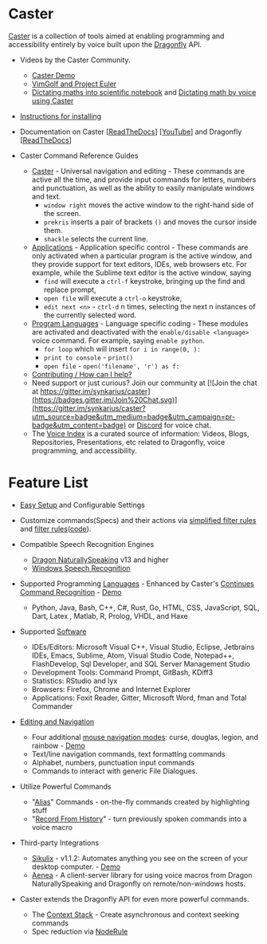 # Caster

[Caster](http://dictation-toolbox.github.io/caster/) is a collection of tools aimed at enabling programming and accessibility entirely by voice built upon the [Dragonfly](https://github.com/dictation-toolbox/dragonfly) API.

- Videos by the Caster Community.
    - [Caster Demo](https://www.youtube.com/watch?v=oIwh3z2jXD4)
    - [VimGolf and Project Euler](https://www.youtube.com/watch?v=T1bKAqDhH_E)
    - [Dictating maths into scientific notebook](https://www.youtube.com/watch?v=oq8EoPu0cGY&t=3s) and [Dictating math by voice using Caster](https://www.youtube.com/watch?v=z-iHvPmjcas)

- [Instructions for installing](Installation.md)
- Documentation on Caster [[ReadTheDocs](http://caster.readthedocs.org/en/latest/)] [[YouTube](https://www.youtube.com/channel/UC2qZzmCj_5ZKkTa3i9X1LCg)] and Dragonfly [[ReadTheDocs](https://dragonfly2.readthedocs.io/en/latest/)] 
- Caster Command Reference Guides 
    - [Caster](CasterQuickReference.pdf) - Universal navigation and editing - These commands are active all the time, and provide input commands for letters, numbers and punctuation, as well as the ability to easily manipulate windows and text. 
        - `window right` moves the active window to the right-hand side of the screen.
        - `prekris` inserts a pair of brackets `()` and moves the cursor inside them.
        - `shackle` selects the current line.
    - [Applications](readthedocs/Application_Commands_Quick_Reference.md) - Application specific control - These commands are only activated when a particular program is the active window, and they provide support for text editors, IDEs, web browsers etc. For example, while the Sublime text editor is the active window, saying
        - `find` will execute a `ctrl-f` keystroke, bringing up the find and replace prompt,
        - `open file` will execute a `ctrl-o` keystroke,
        - `edit next <n>` - `ctrl-d` n times, selecting the next n instances of the currently selected word.
    - [Program Languages](readthedocs/CCR_languages_Quick_Reference.md) - Language specific coding - These modules are activated and deactivated with the `enable/disable <language>` voice command. For example, saying `enable python`. 
        - `for loop` which will insert `for i in range(0, ):`
        - `print to console` - `print()`
        -  `open file` -  `open('filename', 'r') as f:`
  - [Contributing / How can I help?](Contributing.md)
  - Need support or just curious? Join our community at [![Join the chat at https://gitter.im/synkarius/caster](https://badges.gitter.im/Join%20Chat.svg)](https://gitter.im/synkarius/caster?utm_source=badge&utm_medium=badge&utm_campaign=pr-badge&utm_content=badge) or [Discord](https://discord.gg/9eAAsCJ) for voice chat.
  - The [Voice Index](readthedocs/Voice%20Index/) is a curated source of information: Videos, Blogs, Repositories, Presentations, etc related to Dragonfly, voice programming, and accessibility.

# Feature List

* [Easy Setup](Installation.md) and Configurable Settings

* Customize commands(Specs) and their actions via [simplified filter rules](readthedocs/CCR/#rule-filters-simplified) and [filter rules](readthedocs/examples/rules/Caster%20Rules/#rule-filters)([code](https://github.com/dictation-toolbox/caster/tree/master/caster/user/filters/examples)).

* Compatible Speech Recognition Engines

    *  [Dragon NaturallySpeaking](https://www.nuance.com/dragon.html) v13 and higher
    *  [Windows Speech Recognition](https://support.microsoft.com/en-us/help/17208/windows-10-use-speech-recognition)

* Supported Programming [Languages](readthedocs/CCR_languages_Quick_Reference.md) - Enhanced by Caster's [Continues Command Recognition](readthedocs/CCR/) - [Demo](https://www.youtube.com/watch?v=Obdegwr_LFc&index=5&list=PLV6JPhkq1x8LHu02YefhUU9rXiB2PK8tc)

    *  Python, Java, Bash, C++, C#, Rust, Go, HTML, CSS, JavaScript, SQL, Dart, Latex , Matlab, R, Prolog, VHDL, and Haxe

* Supported [Software](readthedocs/Application_Commands_Quick_Reference.md) 

    * IDEs/Editors: Microsoft Visual C++, Visual Studio, Eclipse, Jetbrains IDEs, Emacs, Sublime, Atom, Visual Studio Code, Notepad++, FlashDevelop, Sql Developer, and SQL Server Management Studio
    * Development Tools: Command Prompt, GitBash, KDiff3
    * Statistics: RStudio and lyx
    * Browsers: Firefox, Chrome and Internet Explorer
    * Applications: Foxit Reader, Gitter, Microsoft Word, fman and Total Commander

* [Editing and Navigation](CasterQuickReference.pdf)

    - Four additional [mouse navigation modes](readthedocs/Mouse/): curse, douglas, legion, and rainbow - [Demo](https://www.youtube.com/watch?v=UISjQBMmQ-I&feature=youtu.be)
    - Text/line navigation commands, text formatting commands
    - Alphabet, numbers, punctuation input commands
    - Commands to interact with generic File Dialogues.

* Utilize Powerful Commands

    * "[Alias](readthedocs/Alias/)" Commands - on-the-fly commands created by highlighting stuff
    * "[Record From History](https://www.youtube.com/watch?v=wWDtsrIQ1pc&list=PLV6JPhkq1x8LHu02YefhUU9rXiB2PK8tc)" - turn previously spoken commands into a voice macro 

* Third-party Integrations

    - [Sikulix](http://sikulix.com/) - v1.1.2: Automates anything you see on the screen of your desktop computer. - [Demo](https://youtu.be/RFdsD2OgDzk?list=PLV6JPhkq1x8LHu02YefhUU9rXiB2PK8tc&t=512)
    - [Aenea](https://github.com/dictation-toolbox/aenea) - A client-server library for using voice macros from Dragon NaturallySpeaking and Dragonfly on remote/non-windows hosts.

* Caster extends the Dragonfly API for even more powerful commands.

    * The [Context Stack](readthedocs/ContextStack/) - Create asynchronous and context seeking commands
    * Spec reduction via [NodeRule](readthedocs/NodeRule/)
